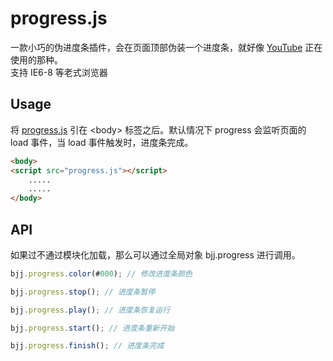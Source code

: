 ﻿# progress.js

一款小巧的伪进度条插件，会在页面顶部伪装一个进度条，就好像 [YouTube](https://www.youtube.com/) 正在使用的那种。<br>
支持 IE6-8 等老式浏览器

## Usage

将 [progress.js] 引在 \<body\> 标签之后。默认情况下 progress 会监听页面的 load 事件，当 load 事件触发时，进度条完成。

``` html
<body>
<script src="progress.js"></script>
	.....
	.....
</body>

```
[progress.js]: https://github.com/baijunjie/progress.js/blob/master/progress.js

## API

如果过不通过模块化加载，那么可以通过全局对象 bjj.progress 进行调用。

``` js
bjj.progress.color(#000); // 修改进度条颜色

bjj.progress.stop(); //	进度条暂停

bjj.progress.play(); // 进度条恢复运行

bjj.progress.start(); // 进度条重新开始

bjj.progress.finish(); // 进度条完成
```







